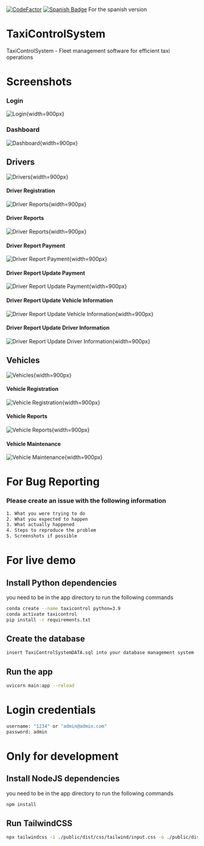 [![CodeFactor](https://www.codefactor.io/repository/github/midnightgb/taxicontrolsystem/badge)](https://www.codefactor.io/repository/github/midnightgb/taxicontrolsystem)
[![Spanish Badge](app-screenshots/icons8-espa%C3%B1a2-circular-48.png)](readme-es.md) For the spanish version
# TaxiControlSystem
TaxiControlSystem - Fleet management software for efficient taxi operations

# Screenshots
### Login
![Login](app-screenshots/login.png){width=900px}

### Dashboard
![Dashboard](app-screenshots/home.png){width=900px}

## Drivers
![Drivers](app-screenshots/users.png){width=900px}

#### Driver Registration
![Driver Reports](app-screenshots/register-user.png){width=900px}

#### Driver Reports
![Driver Reports](app-screenshots/user-report.png){width=900px}

#### Driver Report Payment
![Driver Report Payment](app-screenshots/user-report-payment.png){width=900px}

#### Driver Report Update Payment
![Driver Report Update Payment](app-screenshots/user-report-update-payment.png){width=900px}

#### Driver Report Update Vehicle Information
![Driver Report Update Vehicle Information](app-screenshots/user-report-update-car-info.png){width=900px}

#### Driver Report Update Driver Information
![Driver Report Update Driver Information](app-screenshots/user-report-update-info.png){width=900px}

## Vehicles
![Vehicles](app-screenshots/vehicles.png){width=900px}

#### Vehicle Registration
![Vehicle Registration](app-screenshots/register-vehicle.png){width=900px}

#### Vehicle Reports
![Vehicle Reports](app-screenshots/vehicle-report.png){width=900px}

#### Vehicle Maintenance
![Vehicle Maintenance](app-screenshots/vehicle-register-maintenance.png){width=900px}

# For Bug Reporting
### Please create an issue with the following information
```bash
1. What you were trying to do
2. What you expected to happen
3. What actually happened
4. Steps to reproduce the problem
5. Screenshots if possible
```


# For live demo
## Install Python dependencies
you need to be in the app directory to run the following commands
```bash
conda create --name taxicontrol python=3.9 
conda activate taxicontrol
pip install -r requirements.txt
```

## Create the database
```bash
insert TaxiControlSystemDATA.sql into your database management system
```

## Run the app
```bash
uvicorn main:app --reload
```

# Login credentials
```bash
username: "1234" or "admin@admin.com"
password: admin
```

# Only for development

## Install NodeJS dependencies
you need to be in the app directory to run the following commands
```bash
npm install
```

## Run TailwindCSS
```bash
npx tailwindcss -i ./public/dist/css/tailwind/input.css -o ./public/dist/css/tailwind/output.css --watch
```

